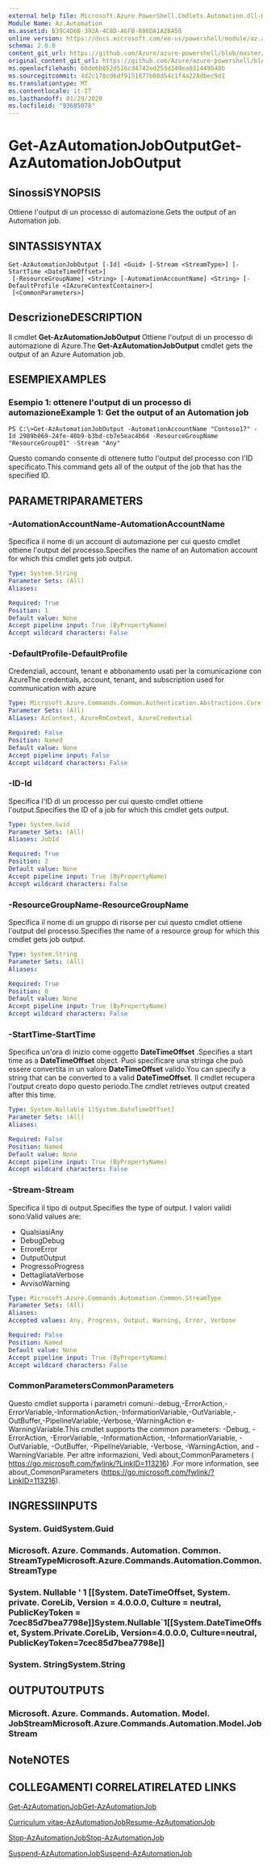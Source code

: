 ```yaml
---
external help file: Microsoft.Azure.PowerShell.Cmdlets.Automation.dll-Help.xml
Module Name: Az.Automation
ms.assetid: B39C4D6B-392A-4C8D-A6FB-886DA1A2BA58
online version: https://docs.microsoft.com/en-us/powershell/module/az.automation/get-azautomationjoboutput
schema: 2.0.0
content_git_url: https://github.com/Azure/azure-powershell/blob/master/src/Automation/Automation/help/Get-AzAutomationJobOutput.md
original_content_git_url: https://github.com/Azure/azure-powershell/blob/master/src/Automation/Automation/help/Get-AzAutomationJobOutput.md
ms.openlocfilehash: 60de6b852d516cd4742ed253d149ea031449548b
ms.sourcegitcommit: 4d2c178cd6df9151877b08d54c1f4a228dbec9d1
ms.translationtype: MT
ms.contentlocale: it-IT
ms.lasthandoff: 01/29/2020
ms.locfileid: "93685078"
---
```

# <span data-ttu-id="c4d6b-101">Get-AzAutomationJobOutput</span><span class="sxs-lookup"><span data-stu-id="c4d6b-101">Get-AzAutomationJobOutput</span></span>

## <span data-ttu-id="c4d6b-102">Sinossi</span><span class="sxs-lookup"><span data-stu-id="c4d6b-102">SYNOPSIS</span></span>
<span data-ttu-id="c4d6b-103">Ottiene l'output di un processo di automazione.</span><span class="sxs-lookup"><span data-stu-id="c4d6b-103">Gets the output of an Automation job.</span></span>

## <span data-ttu-id="c4d6b-104">SINTASSI</span><span class="sxs-lookup"><span data-stu-id="c4d6b-104">SYNTAX</span></span>

```
Get-AzAutomationJobOutput [-Id] <Guid> [-Stream <StreamType>] [-StartTime <DateTimeOffset>]
 [-ResourceGroupName] <String> [-AutomationAccountName] <String> [-DefaultProfile <IAzureContextContainer>]
 [<CommonParameters>]
```

## <span data-ttu-id="c4d6b-105">Descrizione</span><span class="sxs-lookup"><span data-stu-id="c4d6b-105">DESCRIPTION</span></span>
<span data-ttu-id="c4d6b-106">Il cmdlet **Get-AzAutomationJobOutput** Ottiene l'output di un processo di automazione di Azure.</span><span class="sxs-lookup"><span data-stu-id="c4d6b-106">The **Get-AzAutomationJobOutput** cmdlet gets the output of an Azure Automation job.</span></span>

## <span data-ttu-id="c4d6b-107">ESEMPI</span><span class="sxs-lookup"><span data-stu-id="c4d6b-107">EXAMPLES</span></span>

### <span data-ttu-id="c4d6b-108">Esempio 1: ottenere l'output di un processo di automazione</span><span class="sxs-lookup"><span data-stu-id="c4d6b-108">Example 1: Get the output of an Automation job</span></span>
```
PS C:\>Get-AzAutomationJobOutput -AutomationAccountName "Contoso17" -Id 2989b069-24fe-40b9-b3bd-cb7e5eac4b64 -ResourceGroupName "ResourceGroup01" -Stream "Any"
```

<span data-ttu-id="c4d6b-109">Questo comando consente di ottenere tutto l'output del processo con l'ID specificato.</span><span class="sxs-lookup"><span data-stu-id="c4d6b-109">This command gets all of the output of the job that has the specified ID.</span></span>

## <span data-ttu-id="c4d6b-110">PARAMETRI</span><span class="sxs-lookup"><span data-stu-id="c4d6b-110">PARAMETERS</span></span>

### <span data-ttu-id="c4d6b-111">-AutomationAccountName</span><span class="sxs-lookup"><span data-stu-id="c4d6b-111">-AutomationAccountName</span></span>
<span data-ttu-id="c4d6b-112">Specifica il nome di un account di automazione per cui questo cmdlet ottiene l'output del processo.</span><span class="sxs-lookup"><span data-stu-id="c4d6b-112">Specifies the name of an Automation account for which this cmdlet gets job output.</span></span>

```yaml
Type: System.String
Parameter Sets: (All)
Aliases:

Required: True
Position: 1
Default value: None
Accept pipeline input: True (ByPropertyName)
Accept wildcard characters: False
```

### <span data-ttu-id="c4d6b-113">-DefaultProfile</span><span class="sxs-lookup"><span data-stu-id="c4d6b-113">-DefaultProfile</span></span>
<span data-ttu-id="c4d6b-114">Credenziali, account, tenant e abbonamento usati per la comunicazione con Azure</span><span class="sxs-lookup"><span data-stu-id="c4d6b-114">The credentials, account, tenant, and subscription used for communication with azure</span></span>

```yaml
Type: Microsoft.Azure.Commands.Common.Authentication.Abstractions.Core.IAzureContextContainer
Parameter Sets: (All)
Aliases: AzContext, AzureRmContext, AzureCredential

Required: False
Position: Named
Default value: None
Accept pipeline input: False
Accept wildcard characters: False
```

### <span data-ttu-id="c4d6b-115">-ID</span><span class="sxs-lookup"><span data-stu-id="c4d6b-115">-Id</span></span>
<span data-ttu-id="c4d6b-116">Specifica l'ID di un processo per cui questo cmdlet ottiene l'output.</span><span class="sxs-lookup"><span data-stu-id="c4d6b-116">Specifies the ID of a job for which this cmdlet gets output.</span></span>

```yaml
Type: System.Guid
Parameter Sets: (All)
Aliases: JobId

Required: True
Position: 2
Default value: None
Accept pipeline input: True (ByPropertyName)
Accept wildcard characters: False
```

### <span data-ttu-id="c4d6b-117">-ResourceGroupName</span><span class="sxs-lookup"><span data-stu-id="c4d6b-117">-ResourceGroupName</span></span>
<span data-ttu-id="c4d6b-118">Specifica il nome di un gruppo di risorse per cui questo cmdlet ottiene l'output del processo.</span><span class="sxs-lookup"><span data-stu-id="c4d6b-118">Specifies the name of a resource group for which this cmdlet gets job output.</span></span>

```yaml
Type: System.String
Parameter Sets: (All)
Aliases:

Required: True
Position: 0
Default value: None
Accept pipeline input: True (ByPropertyName)
Accept wildcard characters: False
```

### <span data-ttu-id="c4d6b-119">-StartTime</span><span class="sxs-lookup"><span data-stu-id="c4d6b-119">-StartTime</span></span>
<span data-ttu-id="c4d6b-120">Specifica un'ora di inizio come oggetto **DateTimeOffset** .</span><span class="sxs-lookup"><span data-stu-id="c4d6b-120">Specifies a start time as a **DateTimeOffset** object.</span></span>
<span data-ttu-id="c4d6b-121">Puoi specificare una stringa che può essere convertita in un valore **DateTimeOffset** valido.</span><span class="sxs-lookup"><span data-stu-id="c4d6b-121">You can specify a string that can be converted to a valid **DateTimeOffset**.</span></span>
<span data-ttu-id="c4d6b-122">Il cmdlet recupera l'output creato dopo questo periodo.</span><span class="sxs-lookup"><span data-stu-id="c4d6b-122">The cmdlet retrieves output created after this time.</span></span>

```yaml
Type: System.Nullable`1[System.DateTimeOffset]
Parameter Sets: (All)
Aliases:

Required: False
Position: Named
Default value: None
Accept pipeline input: True (ByPropertyName)
Accept wildcard characters: False
```

### <span data-ttu-id="c4d6b-123">-Stream</span><span class="sxs-lookup"><span data-stu-id="c4d6b-123">-Stream</span></span>
<span data-ttu-id="c4d6b-124">Specifica il tipo di output.</span><span class="sxs-lookup"><span data-stu-id="c4d6b-124">Specifies the type of output.</span></span>
<span data-ttu-id="c4d6b-125">I valori validi sono:</span><span class="sxs-lookup"><span data-stu-id="c4d6b-125">Valid values are:</span></span> 
- <span data-ttu-id="c4d6b-126">Qualsiasi</span><span class="sxs-lookup"><span data-stu-id="c4d6b-126">Any</span></span>
- <span data-ttu-id="c4d6b-127">Debug</span><span class="sxs-lookup"><span data-stu-id="c4d6b-127">Debug</span></span>
- <span data-ttu-id="c4d6b-128">Errore</span><span class="sxs-lookup"><span data-stu-id="c4d6b-128">Error</span></span>
- <span data-ttu-id="c4d6b-129">Output</span><span class="sxs-lookup"><span data-stu-id="c4d6b-129">Output</span></span>
- <span data-ttu-id="c4d6b-130">Progresso</span><span class="sxs-lookup"><span data-stu-id="c4d6b-130">Progress</span></span>
- <span data-ttu-id="c4d6b-131">Dettagliata</span><span class="sxs-lookup"><span data-stu-id="c4d6b-131">Verbose</span></span>
- <span data-ttu-id="c4d6b-132">Avviso</span><span class="sxs-lookup"><span data-stu-id="c4d6b-132">Warning</span></span>

```yaml
Type: Microsoft.Azure.Commands.Automation.Common.StreamType
Parameter Sets: (All)
Aliases:
Accepted values: Any, Progress, Output, Warning, Error, Verbose

Required: False
Position: Named
Default value: None
Accept pipeline input: True (ByPropertyName)
Accept wildcard characters: False
```

### <span data-ttu-id="c4d6b-133">CommonParameters</span><span class="sxs-lookup"><span data-stu-id="c4d6b-133">CommonParameters</span></span>
<span data-ttu-id="c4d6b-134">Questo cmdlet supporta i parametri comuni:-debug,-ErrorAction,-ErrorVariable,-InformationAction,-InformationVariable,-OutVariable,-OutBuffer,-PipelineVariable,-Verbose,-WarningAction e-WarningVariable.</span><span class="sxs-lookup"><span data-stu-id="c4d6b-134">This cmdlet supports the common parameters: -Debug, -ErrorAction, -ErrorVariable, -InformationAction, -InformationVariable, -OutVariable, -OutBuffer, -PipelineVariable, -Verbose, -WarningAction, and -WarningVariable.</span></span> <span data-ttu-id="c4d6b-135">Per altre informazioni, Vedi about_CommonParameters ( https://go.microsoft.com/fwlink/?LinkID=113216) .</span><span class="sxs-lookup"><span data-stu-id="c4d6b-135">For more information, see about_CommonParameters (https://go.microsoft.com/fwlink/?LinkID=113216).</span></span>

## <span data-ttu-id="c4d6b-136">INGRESSI</span><span class="sxs-lookup"><span data-stu-id="c4d6b-136">INPUTS</span></span>

### <span data-ttu-id="c4d6b-137">System. Guid</span><span class="sxs-lookup"><span data-stu-id="c4d6b-137">System.Guid</span></span>

### <span data-ttu-id="c4d6b-138">Microsoft. Azure. Commands. Automation. Common. StreamType</span><span class="sxs-lookup"><span data-stu-id="c4d6b-138">Microsoft.Azure.Commands.Automation.Common.StreamType</span></span>

### <span data-ttu-id="c4d6b-139">System. Nullable ' 1 [[System. DateTimeOffset, System. private. CoreLib, Version = 4.0.0.0, Culture = neutral, PublicKeyToken = 7cec85d7bea7798e]]</span><span class="sxs-lookup"><span data-stu-id="c4d6b-139">System.Nullable\`1[[System.DateTimeOffset, System.Private.CoreLib, Version=4.0.0.0, Culture=neutral, PublicKeyToken=7cec85d7bea7798e]]</span></span>

### <span data-ttu-id="c4d6b-140">System. String</span><span class="sxs-lookup"><span data-stu-id="c4d6b-140">System.String</span></span>

## <span data-ttu-id="c4d6b-141">OUTPUT</span><span class="sxs-lookup"><span data-stu-id="c4d6b-141">OUTPUTS</span></span>

### <span data-ttu-id="c4d6b-142">Microsoft. Azure. Commands. Automation. Model. JobStream</span><span class="sxs-lookup"><span data-stu-id="c4d6b-142">Microsoft.Azure.Commands.Automation.Model.JobStream</span></span>

## <span data-ttu-id="c4d6b-143">Note</span><span class="sxs-lookup"><span data-stu-id="c4d6b-143">NOTES</span></span>

## <span data-ttu-id="c4d6b-144">COLLEGAMENTI CORRELATI</span><span class="sxs-lookup"><span data-stu-id="c4d6b-144">RELATED LINKS</span></span>

[<span data-ttu-id="c4d6b-145">Get-AzAutomationJob</span><span class="sxs-lookup"><span data-stu-id="c4d6b-145">Get-AzAutomationJob</span></span>](./Get-AzAutomationJob.md)

[<span data-ttu-id="c4d6b-146">Curriculum vitae-AzAutomationJob</span><span class="sxs-lookup"><span data-stu-id="c4d6b-146">Resume-AzAutomationJob</span></span>](./Resume-AzAutomationJob.md)

[<span data-ttu-id="c4d6b-147">Stop-AzAutomationJob</span><span class="sxs-lookup"><span data-stu-id="c4d6b-147">Stop-AzAutomationJob</span></span>](./Stop-AzAutomationJob.md)

[<span data-ttu-id="c4d6b-148">Suspend-AzAutomationJob</span><span class="sxs-lookup"><span data-stu-id="c4d6b-148">Suspend-AzAutomationJob</span></span>](./Suspend-AzAutomationJob.md)


